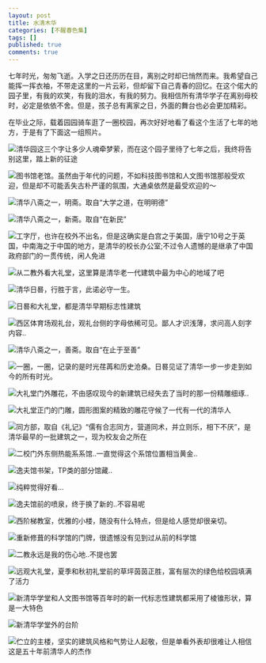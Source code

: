 ```yaml
---
layout: post
title: 水清木华
categories: [不醒春色集]
tags: []
published: true
comments: true
---
```

七年时光，匆匆飞逝。入学之日还历历在目，离别之时却已悄然而来。我希望自己能挥一挥衣袖，不带走这里的一片云彩，但却留下自己青春的回忆。在这个偌大的园子里，有我的欢笑，有我的泪水，有我的努力。我相信所有清华学子在离别母校时，必定是依依不舍。但是，孩子总有离家之日，外面的舞台也必会更加精彩。

在毕业之际，载着园园骑车逛了一圈校园，再次好好地看了看这个生活了七年的地方，于是有了下面这一组照片。


![清华园这三个字让多少人魂牵梦萦，而在这个园子里待了七年之后，我终将告别这里，踏上新的征途](http://i758.photobucket.com/albums/xx224/onevcat/OneV-s-Den/tsinghua-photos/2012-05-16-095032-1.jpg)

<!-- more -->

![图书馆老馆。虽然由于年代的问题，不如科技图书馆和人文图书馆那般受欢迎，但是却不可能丢失古朴严谨的氛围，大通桌依然是最受欢迎的～](http://i758.photobucket.com/albums/xx224/onevcat/OneV-s-Den/tsinghua-photos/2012-05-16-101924_Snapseed.jpg)


![清华八斋之一，明斋。取自“大学之道，在明明德”](http://i758.photobucket.com/albums/xx224/onevcat/OneV-s-Den/tsinghua-photos/2012-05-16-112316_Snapseed.jpg)


![清华八斋之一，新斋。取自“在新民”](http://i758.photobucket.com/albums/xx224/onevcat/OneV-s-Den/tsinghua-photos/2012-05-16-112502_Snapseed.jpg)


![工字厅，也许在校外不出名，但是这确实是白宫之于美国，唐宁10号之于英国，中南海之于中国的地方，是清华的校长办公室;不过令人遗憾的是继承了中国政府部门的一贯传统，闲人免进](http://i758.photobucket.com/albums/xx224/onevcat/OneV-s-Den/tsinghua-photos/2012-05-16-110352_Snapseed.jpg)


![从二教外看大礼堂，这里算是清华老一代建筑中最为中心的地域了吧](http://i758.photobucket.com/albums/xx224/onevcat/OneV-s-Den/tsinghua-photos/2012-05-16-105459_Snapseed.jpg)


![清华日晷，行胜于言，此诺必守一生。](http://i758.photobucket.com/albums/xx224/onevcat/OneV-s-Den/tsinghua-photos/2012-05-16-111736_Snapseed.jpg)


![日晷和大礼堂，都是清华早期标志性建筑](http://i758.photobucket.com/albums/xx224/onevcat/OneV-s-Den/tsinghua-photos/2012-05-16-113516_Snapseed.jpg)


![西区体育场观礼台，观礼台侧的字母依稀可见。鄙人才识浅薄，求问高人刻字内容..](http://i758.photobucket.com/albums/xx224/onevcat/OneV-s-Den/tsinghua-photos/2012-05-16-113128-1_Snapseed.jpg)


![清华八斋之一，善斋。取自“在止于至善”](http://i758.photobucket.com/albums/xx224/onevcat/OneV-s-Den/tsinghua-photos/2012-05-16-112913-1_Snapseed.jpg)


![一圈，一圈，记录的是时光荏苒和历史沧桑。日晷见证了清华一步一步走到如今的所有时光。](http://i758.photobucket.com/albums/xx224/onevcat/OneV-s-Den/tsinghua-photos/2012-05-16-111833-1_Snapseed.jpg)


![大礼堂门外雕花，不由感叹现今的新建筑已经失去了当时的那一份精雕细琢..](http://i758.photobucket.com/albums/xx224/onevcat/OneV-s-Den/tsinghua-photos/2012-05-16-111202-1_Snapseed.jpg)


![大礼堂正门的门雕，圆形图案的精致的雕花守候了一代有一代的清华人](http://i758.photobucket.com/albums/xx224/onevcat/OneV-s-Den/tsinghua-photos/2012-05-16-111144-1_Snapseed.jpg)


![同方部，取自《礼记》“儒有合志同方，营道同术，并立则乐，相下不厌”，是清华最早的一批建筑之一，现为校友会之所在](http://i758.photobucket.com/albums/xx224/onevcat/OneV-s-Den/tsinghua-photos/2012-05-16-110955-1_Snapseed.jpg)


![二校门外东侧热能系系馆..一直觉得这个系馆位置相当黄金..](http://i758.photobucket.com/albums/xx224/onevcat/OneV-s-Den/tsinghua-photos/2012-05-16-105754_Snapseed.jpg)


![逸夫馆书架，TP类的部分馆藏..](http://i758.photobucket.com/albums/xx224/onevcat/OneV-s-Den/tsinghua-photos/2012-05-16-102721-1_Snapseed.jpg)


![纯粹觉得好看...](http://i758.photobucket.com/albums/xx224/onevcat/OneV-s-Den/tsinghua-photos/2012-05-16-102532-1.jpg)


![逸夫馆前的喷泉，终于换了新的..不容易呢](http://i758.photobucket.com/albums/xx224/onevcat/OneV-s-Den/tsinghua-photos/2012-05-16-102233-1.jpg)


![西阶梯教室，优雅的小楼，随没有什么特点，但是给人感觉却很亲切。](http://i758.photobucket.com/albums/xx224/onevcat/OneV-s-Den/tsinghua-photos/2012-05-16-101609-1.jpg)


![重新修葺的科学馆的门牌，很遗憾没有见到过从前的科学馆](http://i758.photobucket.com/albums/xx224/onevcat/OneV-s-Den/tsinghua-photos/2012-05-16-101430-1_Snapseed.jpg)


![二教永远是我的伤心地..不提也罢](http://i758.photobucket.com/albums/xx224/onevcat/OneV-s-Den/tsinghua-photos/2012-05-16-101159-1_Snapseed.jpg)


![远观大礼堂，夏季和秋初礼堂前的草坪茵茵正胜，富有层次的绿色给校园填满了活力](http://i758.photobucket.com/albums/xx224/onevcat/OneV-s-Den/tsinghua-photos/2012-05-16-095746_Snapseed.jpg)


![新清华学堂和人文图书馆等百年时的新一代标志性建筑都采用了棱锥形状，算是一大特色](http://i758.photobucket.com/albums/xx224/onevcat/OneV-s-Den/tsinghua-photos/2012-05-16-094554-1.jpg)


![新清华学堂外的台阶](http://i758.photobucket.com/albums/xx224/onevcat/OneV-s-Den/tsinghua-photos/2012-05-16-094337-1.jpg)


![伫立的主楼，坚实的建筑风格和气势让人起敬，但是单看外表却很难让人相信这是五十年前清华人的杰作](http://i758.photobucket.com/albums/xx224/onevcat/OneV-s-Den/tsinghua-photos/2012-05-16-093943-1.jpg)